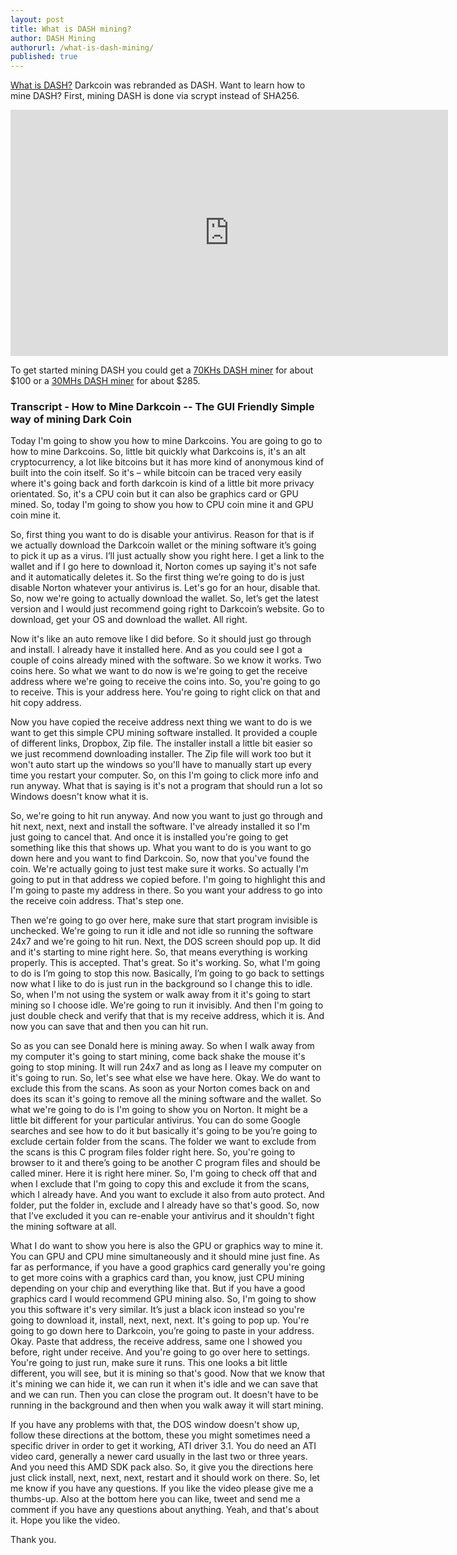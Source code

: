 ```yaml
---
layout: post
title: What is DASH mining?
author: DASH Mining
authorurl: /what-is-dash-mining/
published: true
---
```

<a href="https://www.weusecoins.com/what-is-dashcoin/">What is DASH?</a> Darkcoin was rebranded as DASH. Want to learn how to mine DASH? First, mining DASH is done via scrypt instead of SHA256.

<iframe width="700" height="394" src="https://www.youtube.com/embed/tNpEmo3y0VQ" frameborder="0" allowfullscreen></iframe>

To get started mining DASH you could get a <a href="http://geni.us/litecoinminer">70KHs DASH miner</a> for about $100 or a <a href="http://geni.us/litecoinminer">30MHs DASH miner</a> for about $285.

### Transcript - How to Mine Darkcoin -- The GUI Friendly Simple way of mining Dark Coin

Today I'm going to show you how to mine Darkcoins. You are going to go to how to mine Darkcoins.  So, little bit quickly what Darkcoins is, it's an alt cryptocurrency, a lot like bitcoins but it has more kind of anonymous kind of built into the coin itself.  So it's – while bitcoin can be traced very easily where it's going back and forth darkcoin is kind of a little bit more privacy orientated.  So, it's a CPU coin but it can also be graphics card or GPU mined.  So, today I'm going to show you how to CPU coin mine it and GPU coin mine it.

So, first thing you want to do is disable your antivirus.  Reason for that is if we actually download the Darkcoin wallet or the mining software it’s going to pick it up as a virus.  I’ll just actually show you right here.  I get a link to the wallet and if I go here to download it, Norton comes up saying it's not safe and it automatically deletes it.  So the first thing we’re going to do is just disable Norton whatever your antivirus is.  Let's go for an hour, disable that.  So, now we're going to actually download the wallet.  So, let’s get the latest version and I would just recommend going right to Darkcoin’s website.  Go to download, get your OS and download the wallet.  All right.

Now it's like an auto remove like I did before.  So it should just go through and install.  I already have it installed here.  And as you could see I got a couple of coins already mined with the software.  So we know it works.  Two coins here.  So what we want to do now is we're going to get the receive address where we're going to receive the coins into.  So, you're going to go to receive.  This is your address here.  You're going to right click on that and hit copy address.

Now you have copied the receive address next thing we want to do is we want to get this simple CPU mining software installed.  It provided a couple of different links, Dropbox, Zip file.  The installer install a little bit easier so we just recommend downloading installer.  The Zip file will work too but it won't auto start up the windows so you'll have to manually start up every time you restart your computer.  So, on this I'm going to click more info and run anyway.  What that is saying is it's not a program that should run a lot so Windows doesn't know what it is. 

So, we're going to hit run anyway.  And now you want to just go through and hit next, next, next and install the software.  I've already installed it so I'm just going to cancel that.  And once it is installed you're going to get something like this that shows up.  What you want to do is you want to go down here and you want to find Darkcoin.  So, now that you've found the coin.  We're actually going to just test make sure it works.  So actually I'm going to put in that address we copied before.  I'm going to highlight this and I'm going to paste my address in there.  So you want your address to go into the receive coin address.  That's step one.

 Then we're going to go over here, make sure that start program invisible is unchecked.  We're going to run it idle and not idle so running the software 24x7 and we're going to hit run.  Next, the DOS screen should pop up.  It did and it's starting to mine right here.  So, that means everything is working properly.  This is accepted.  That's great.  So it's working.  So, what I'm going to do is I’m going to stop this now.  Basically, I’m going to go back to settings now what I like to do is just run in the background so I change this to idle.  So, when I'm not using the system or walk away from it it's going to start mining so I choose idle.  We're going to run it invisibly.  And then I'm going to just double check and verify that that is my receive address, which it is.  And now you can save that and then you can hit run.

So as you can see Donald here is mining away.  So when I walk away from my computer it's going to start mining, come back shake the mouse it's going to stop mining.  It will run 24x7 and as long as I leave my computer on it's going to run.  So, let's see what else we have here.  Okay.  We do want to exclude this from the scans.  As soon as your Norton comes back on and does its scan it's going to remove all the mining software and the wallet.  So what we're going to do is I'm going to show you on Norton.  It might be a little bit different for your particular antivirus.  You can do some Google searches and see how to do it but basically it's going to be you’re going to exclude certain folder from the scans.  The folder we want to exclude from the scans is this C program files folder right here.  So, you're going to browser to it and there’s going to be another C program files and should be called miner.  Here it is right here miner.  So, I'm going to check off that and when I exclude that I'm going to copy this and exclude it from the scans, which I already have.  And you want to exclude it also from auto protect.  And folder, put the folder in, exclude and I already have so that's good.  So, now that I’ve excluded it you can re-enable your antivirus and it shouldn't fight the mining software at all.

What I do want to show you here is also the GPU or graphics way to mine it.  You can GPU and CPU mine simultaneously and it should mine just fine.  As far as performance, if you have a good graphics card generally you're going to get more coins with a graphics card than, you know, just CPU mining depending on your chip and everything like that.  But if you have a good graphics card I would recommend GPU mining also.  So, I'm going to show you this software it's very similar.  It’s just a black icon instead so you're going to download it, install, next, next, next.  It's going to pop up.  You're going to go down here to Darkcoin, you’re going to paste in your address.  Okay.  Paste that address, the receive address, same one I showed you before, right under receive.  And you're going to go over here to settings.  You're going to just run, make sure it runs.  This one looks a bit little different, you will see, but it is mining so that's good.  Now that we know that it's mining we can hide it, we can run it when it's idle and we can save that and we can run.  Then you can close the program out.  It doesn't have to be running in the background and then when you walk away it will start mining.

If you have any problems with that, the DOS window doesn't show up, follow these directions at the bottom, these you might sometimes need a specific driver in order to get it working, ATI driver 3.1.  You do need an ATI video card, generally a newer card usually in the last two or three years.  And you need this AMD SDK pack also.  So, it give you the directions here just click install, next, next, next, restart and it should work on there.  So, let me know if you have any questions.  If you like the video please give me a thumbs-up.  Also at the bottom here you can like, tweet and send me a comment if you have any questions about anything.  Yeah, and that's about it.  Hope you like the video.

Thank you.
